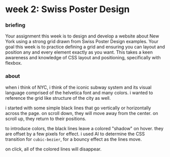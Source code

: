 # week 2: Swiss Poster Design
### briefing
Your assignment this week is to design and develop a website about New York using a strong grid drawn from Swiss Poster Design examples.
Your goal this week is to practice defining a grid and ensuring you can layout and position any and every element exactly as you want. This takes a keen awareness and knowledge of CSS layout and positioning, specifically with flexbox.

### about
when i think of NYC, i think of the iconic subway system and its visual language comprised of the helvetica font and many colors. i wanted to reference the grid like structure of the city as well.


i started with some simple black lines that go vertically or horizontally across the page. on scroll down, they will move away from the center. on scroll up, they return to their positions.

to introduce colors, the black lines leave a colored "shadow" on hover. they are offset by a few pixels for effect. i used AI to determine the CSS transition for ```cubic-bezier```, for a bouncy effect as the lines move.

on click, all of the colored lines will disappear.

